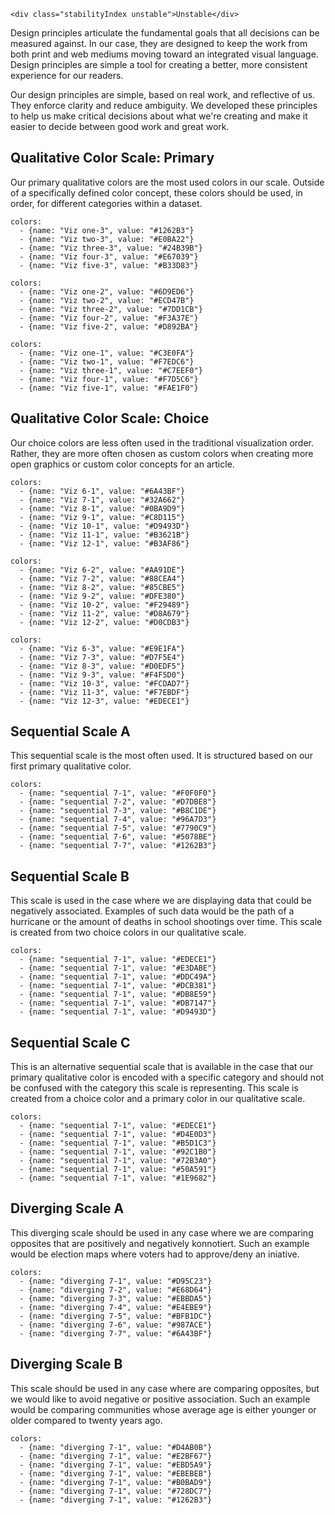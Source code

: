 ```html|span-1,no-source,plain
<div class="stabilityIndex unstable">Unstable</div>
```

Design principles articulate the fundamental goals that all decisions can be measured against. In our case, they are designed to keep the work from both print and web mediums moving toward an integrated visual language. Design principles are simple a tool for creating a better, more consistent experience for our readers.

Our design principles are simple, based on real work, and reflective of us. They enforce clarity and reduce ambiguity. We developed these principles to help us make critical decisions about what we're creating and make it easier to decide between good work and great work.

## Qualitative Color Scale: Primary
Our primary qualitative colors are the most used colors in our scale. Outside of a specifically defined color concept, these colors should be used, in order, for different categories within a dataset.

```color-palette|span-2
colors:
  - {name: "Viz one-3", value: "#1262B3"}
  - {name: "Viz two-3", value: "#E0BA22"}
  - {name: "Viz three-3", value: "#24B39B"}
  - {name: "Viz four-3", value: "#E67039"}
  - {name: "Viz five-3", value: "#B33D83"}
```
```color-palette|span-2
colors:
  - {name: "Viz one-2", value: "#6D9ED6"}
  - {name: "Viz two-2", value: "#ECD47B"}
  - {name: "Viz three-2", value: "#7DD1CB"}
  - {name: "Viz four-2", value: "#F3A37E"}
  - {name: "Viz five-2", value: "#D892BA"}
```
```color-palette|span-2
colors:
  - {name: "Viz one-1", value: "#C3E0FA"}
  - {name: "Viz two-1", value: "#F7EDC6"}
  - {name: "Viz three-1", value: "#C7EEF0"}
  - {name: "Viz four-1", value: "#F7D5C6"}
  - {name: "Viz five-1", value: "#FAE1F0"}
```


## Qualitative Color Scale: Choice
Our choice colors are less often used in the traditional visualization order. Rather, they are more often chosen as custom colors when creating more open graphics or custom color concepts for an article.

```color-palette|span-2
colors:
  - {name: "Viz 6-1", value: "#6A43BF"}
  - {name: "Viz 7-1", value: "#32A662"}
  - {name: "Viz 8-1", value: "#0BA9D9"}
  - {name: "Viz 9-1", value: "#C8D115"}
  - {name: "Viz 10-1", value: "#D9493D"}
  - {name: "Viz 11-1", value: "#B3621B"}
  - {name: "Viz 12-1", value: "#B3AF86"}
```
```color-palette|span-2
colors:
  - {name: "Viz 6-2", value: "#AA91DE"}
  - {name: "Viz 7-2", value: "#88CEA4"}
  - {name: "Viz 8-2", value: "#85CBE5"}
  - {name: "Viz 9-2", value: "#DFE380"}
  - {name: "Viz 10-2", value: "#F29489"}
  - {name: "Viz 11-2", value: "#D8A679"}
  - {name: "Viz 12-2", value: "#D0CDB3"}
```
```color-palette|span-2
colors:
  - {name: "Viz 6-3", value: "#E9E1FA"}
  - {name: "Viz 7-3", value: "#D7F5E4"}
  - {name: "Viz 8-3", value: "#D0EDF5"}
  - {name: "Viz 9-3", value: "#F4F5D0"}
  - {name: "Viz 10-3", value: "#FCDAD7"}
  - {name: "Viz 11-3", value: "#F7EBDF"}
  - {name: "Viz 12-3", value: "#EDECE1"}
```

## Sequential Scale A
This sequential scale is the most often used. It is structured based on our first primary qualitative color.

```color-palette|span-6
colors:
  - {name: "sequential 7-1", value: "#F0F0F0"}
  - {name: "sequential 7-2", value: "#D7DBE8"}
  - {name: "sequential 7-3", value: "#B8C1DE"}
  - {name: "sequential 7-4", value: "#96A7D3"}
  - {name: "sequential 7-5", value: "#7790C9"}
  - {name: "sequential 7-6", value: "#5078BE"}
  - {name: "sequential 7-7", value: "#1262B3"}
```

## Sequential Scale B
This scale is used in the case where we are displaying data that could be negatively associated. Examples of such data would be the path of a hurricane or the amount of deaths in school shootings over time. This scale is created from two choice colors in our qualitative scale.

```color-palette|span-6
colors:
  - {name: "sequential 7-1", value: "#EDECE1"}
  - {name: "sequential 7-1", value: "#E3DABE"}
  - {name: "sequential 7-1", value: "#DDC49A"}
  - {name: "sequential 7-1", value: "#DCB381"}
  - {name: "sequential 7-1", value: "#DB8E59"}
  - {name: "sequential 7-1", value: "#DB7147"}
  - {name: "sequential 7-1", value: "#D9493D"}
```

## Sequential Scale C
This is an alternative sequential scale that is available in the case that our primary qualitative color is encoded with a specific category and should not be confused with the category this scale is representing. This scale is created from a choice color and a primary color in our qualitative scale.

```color-palette|span-6
colors:
  - {name: "sequential 7-1", value: "#EDECE1"}
  - {name: "sequential 7-1", value: "#D4E0D3"}
  - {name: "sequential 7-1", value: "#B5D1C3"}
  - {name: "sequential 7-1", value: "#92C1B0"}
  - {name: "sequential 7-1", value: "#72B3A0"}
  - {name: "sequential 7-1", value: "#50A591"}
  - {name: "sequential 7-1", value: "#1E9682"}
```

## Diverging Scale A
This diverging scale should be used in any case where we are comparing opposites that are positively and negatively konnotiert. Such an example would be election maps where voters had to approve/deny an iniative.

```color-palette|span-6
colors:
  - {name: "diverging 7-1", value: "#D95C23"}
  - {name: "diverging 7-2", value: "#E68D64"}
  - {name: "diverging 7-3", value: "#EBBDA5"}
  - {name: "diverging 7-4", value: "#E4EBE9"}
  - {name: "diverging 7-5", value: "#BFB1DC"}
  - {name: "diverging 7-6", value: "#987ACE"}
  - {name: "diverging 7-7", value: "#6A43BF"}
```

## Diverging Scale B
This scale should be used in any case where are comparing opposites, but we would like to avoid negative or positive association. Such an example would be comparing communities whose average age is either younger or older compared to twenty years ago.

```color-palette|span-6
colors:
  - {name: "diverging 7-1", value: "#D4AB0B"}
  - {name: "diverging 7-1", value: "#E2BF67"}
  - {name: "diverging 7-1", value: "#EBD5A9"}
  - {name: "diverging 7-1", value: "#EBEBEB"}
  - {name: "diverging 7-1", value: "#B0BAD9"}
  - {name: "diverging 7-1", value: "#728DC7"}
  - {name: "diverging 7-1", value: "#1262B3"}
```
